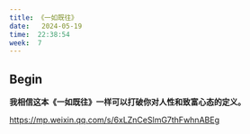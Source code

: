 ```yaml
---
title: 《一如既往》 
date:   2024-05-19 
time:  22:38:54
week:  7 
---
```




## Begin

**我相信这本《一如既往》一样可以打破你对人性和致富心态的定义。**

https://mp.weixin.qq.com/s/6xLZnCeSlmG7thFwhnABEg





